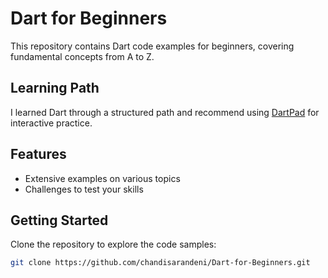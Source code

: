 # Dart for Beginners

This repository contains Dart code examples for beginners, covering fundamental concepts from A to Z. 

## Learning Path
I learned Dart through a structured path and recommend using [DartPad](https://dartpad.dev/) for interactive practice.

## Features
- Extensive examples on various topics
- Challenges to test your skills

## Getting Started
Clone the repository to explore the code samples:

```bash
git clone https://github.com/chandisarandeni/Dart-for-Beginners.git
```

##
